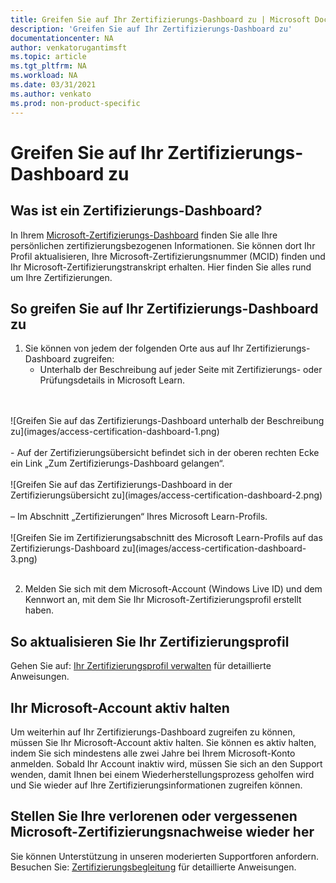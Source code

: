 ```yaml
---
title: Greifen Sie auf Ihr Zertifizierungs-Dashboard zu | Microsoft Docs
description: 'Greifen Sie auf Ihr Zertifizierungs-Dashboard zu' 
documentationcenter: NA 
author: venkatorugantimsft
ms.topic: article
ms.tgt_pltfrm: NA
ms.workload: NA
ms.date: 03/31/2021
ms.author: venkato
ms.prod: non-product-specific
---
```

# Greifen Sie auf Ihr Zertifizierungs-Dashboard zu

## Was ist ein Zertifizierungs-Dashboard?

In Ihrem [Microsoft-Zertifizierungs-Dashboard](https://www.microsoft.com/learning/dashboard.aspx) finden Sie alle Ihre persönlichen zertifizierungsbezogenen Informationen. Sie können dort Ihr Profil aktualisieren, Ihre Microsoft-Zertifizierungsnummer (MCID) finden und Ihr Microsoft-Zertifizierungstranskript erhalten. Hier finden Sie alles rund um Ihre Zertifizierungen.

## So greifen Sie auf Ihr Zertifizierungs-Dashboard zu

1. Sie können von jedem der folgenden Orte aus auf Ihr Zertifizierungs-Dashboard zugreifen:
    - Unterhalb der Beschreibung auf jeder Seite mit Zertifizierungs- oder Prüfungsdetails in Microsoft Learn.
<br/>
<br/>
![Greifen Sie auf das Zertifizierungs-Dashboard unterhalb der Beschreibung zu](images/access-certification-dashboard-1.png)
<br/>
<br/>
    - Auf der Zertifizierungsübersicht befindet sich in der oberen rechten Ecke ein Link „Zum Zertifizierungs-Dashboard gelangen“.
<br/>
<br/>
![Greifen Sie auf das Zertifizierungs-Dashboard in der Zertifizierungsübersicht zu](images/access-certification-dashboard-2.png)
<br/>
<br/>
    – Im Abschnitt „Zertifizierungen“ Ihres Microsoft Learn-Profils.
<br/>
<br/>
![Greifen Sie im Zertifizierungsabschnitt des Microsoft Learn-Profils auf das Zertifizierungs-Dashboard zu](images/access-certification-dashboard-3.png)
<br/>
<br/>

2. Melden Sie sich mit dem Microsoft-Account (Windows Live ID) und dem Kennwort an, mit dem Sie Ihr Microsoft-Zertifizierungsprofil erstellt haben.

## So aktualisieren Sie Ihr Zertifizierungsprofil

Gehen Sie auf: [Ihr Zertifizierungsprofil verwalten](/learn/certifications/manage-certification-profile) für detaillierte Anweisungen.

## Ihr Microsoft-Account aktiv halten

Um weiterhin auf Ihr Zertifizierungs-Dashboard zugreifen zu können, müssen Sie Ihr Microsoft-Account aktiv halten. Sie können es aktiv halten, indem Sie sich mindestens alle zwei Jahre bei Ihrem Microsoft-Konto anmelden. Sobald Ihr Account inaktiv wird, müssen Sie sich an den Support wenden, damit Ihnen bei einem Wiederherstellungsprozess geholfen wird und Sie wieder auf Ihre Zertifizierungsinformationen zugreifen können.

## Stellen Sie Ihre verlorenen oder vergessenen Microsoft-Zertifizierungsnachweise wieder her

Sie können Unterstützung in unseren moderierten Supportforen anfordern. Besuchen Sie: [Zertifizierungsbegleitung](/learn/certifications/help) für detaillierte Anweisungen.